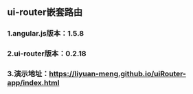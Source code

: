 ## ui-router嵌套路由

### 1.angular.js版本：1.5.8
### 2.ui-router版本：0.2.18

### 3.演示地址：https://liyuan-meng.github.io/uiRouter-app/index.html
